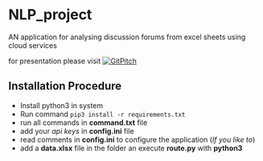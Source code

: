 # NLP_project
AN application for analysing discussion forums from excel sheets using cloud services

for presentation please visit [![GitPitch](https://gitpitch.com/assets/badge.svg)](https://gitpitch.com/abhilashreddyy/NLP_project/master?grs=github&t=white)

## Installation Procedure

* Install python3 in system
* Run command ```pip3 install -r requirements.txt```
* run all commands in **command.txt** file
* add your *api keys* in **config.ini** file
* read comments in **config.ini** to configure the application (*If you like to*)
* add a **data.xlsx** file in the folder an execute **route.py** with **python3**
